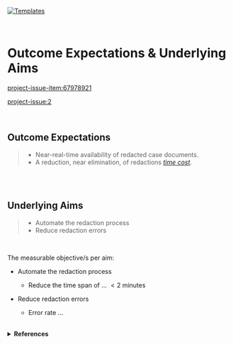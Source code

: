 [![Templates](https://img.shields.io/badge/project-entities-green)](https://github.com/orgs/prml-0004/projects/2/views/5)

<br>

# Outcome Expectations & Underlying Aims

<project-issue-item:67978921>

<project-issue:2>

<br>

## Outcome Expectations

> * Near-real-time availability of redacted case documents.
> * A reduction, near elimination, of redactions [*time cost*](https://desklog.io/blog/time-cost/).

<br>
<br>

## Underlying Aims

> * Automate the redaction process
> * Reduce redaction errors

<br>

The measurable objective/s per aim:

* Automate the redaction process
    * Reduce the time span of ... $< 2$ minutes

* Reduce redaction errors
    * Error rate ...

<br>

<details><summary><b>References</b></summary>
<ul>
    <li><a href="https://desklog.io/blog/time-cost/" target="_blank">Time Cost</a></li>
    <li><a href="https://www.activtrak.com/blog/time-cost/" target="_blank">Time Cost</a></li>
</ul>
</details>

<br>
<br>

<br>
<br>

<br>
<br>

<br>
<br>
